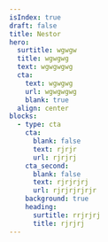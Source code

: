 ```yaml
---
isIndex: true
draft: false
title: Nestor
hero:
  surtitle: wgwgw
  title: wgwgwg
  text: wgwgwgwg
  cta:
    text: wgwgwg
    url: wgwgwgwg
    blank: true
  align: center
blocks:
  - type: cta
    cta:
      blank: false
      text: rjrjr
      url: rjrjrj
    cta_second:
      blank: false
      text: rjrjrjrj
      url: rjrjrjrjrjr
    background: true
    heading:
      surtitle: rrjrjrj
      title: rjrjrj
---
```

